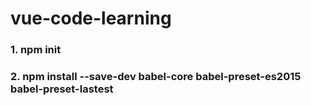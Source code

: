# vue-code-learning

### 1. npm init

### 2. npm install --save-dev babel-core babel-preset-es2015 babel-preset-lastest